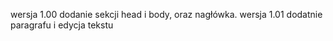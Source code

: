 wersja 1.00 dodanie sekcji head i body, oraz nagłówka.
wersja 1.01 dodatnie paragrafu i edycja tekstu
